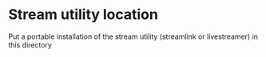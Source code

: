 ﻿# Stream utility location

Put a portable installation of the stream utility (streamlink or livestreamer) in this directory

